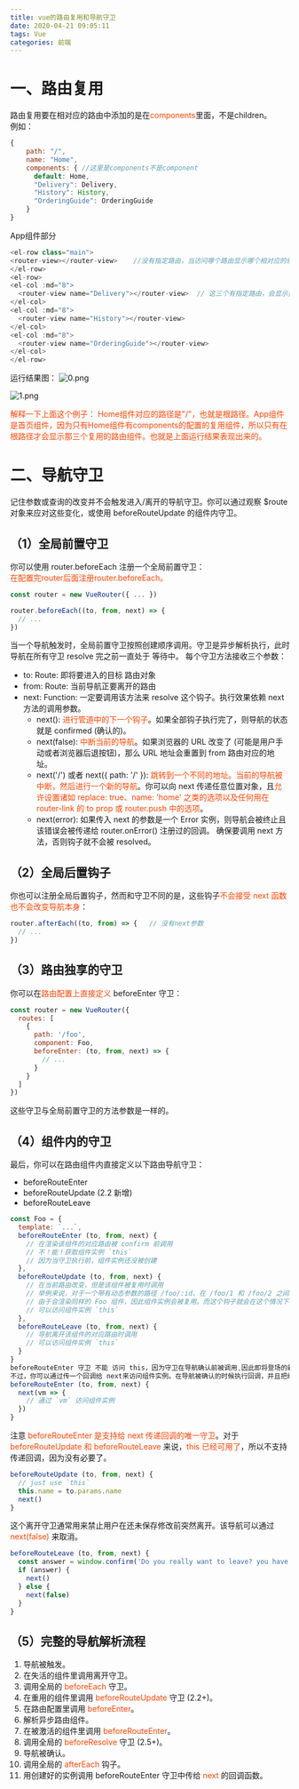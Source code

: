 ```yaml
---
title: vue的路由复用和导航守卫
date: 2020-04-21 09:05:11
tags: Vue
categories: 前端
---
```

# 一、路由复用
路由复用要在相对应的路由中添加的是在<font color="#f40">components</font>里面，不是children。  
例如：
```js
{
    path: "/",
    name: "Home",
    components: { //这里是components不是component
      default: Home,
      "Delivery": Delivery,
      "History": History,
      "OrderingGuide": OrderingGuide
    }
}
```
<!-- more -->
App组件部分
```js
<el-row class="main">
<router-view></router-view>    //没有指定路由，当访问哪个路由显示哪个相对应的组件
</el-row>
<el-row>
<el-col :md="8">
  <router-view name="Delivery"></router-view>  // 这三个有指定路由，会显示指定的组件
</el-col>
<el-col :md="8">
  <router-view name="History"></router-view>
</el-col>
<el-col :md="8">
  <router-view name="OrderingGuide"></router-view>
</el-col>
</el-row>
```
运行结果图：
![0.png](0.png)

![1.png](1.png)

<font color="#f40">
    解释一下上面这个例子：
    Home组件对应的路径是"/"，也就是根路径。App组件是首页组件，因为只有Home组件有components的配置的复用组件，所以只有在根路径才会显示那三个复用的路由组件。也就是上面运行结果表现出来的。
</font>

# 二、导航守卫
记住参数或查询的改变并不会触发进入/离开的导航守卫。你可以通过观察 $route 对象来应对这些变化，或使用 beforeRouteUpdate 的组件内守卫。

## （1）全局前置守卫
你可以使用 router.beforeEach 注册一个全局前置守卫：  
<font color="#f40">在配置完router后面注册router.beforeEach。</font>
```js
const router = new VueRouter({ ... })

router.beforeEach((to, from, next) => {
  // ...
})
```
当一个导航触发时，全局前置守卫按照创建顺序调用。守卫是异步解析执行，此时导航在所有守卫 resolve 完之前一直处于 等待中。
每个守卫方法接收三个参数：
- to: Route: 即将要进入的目标 路由对象
- from: Route: 当前导航正要离开的路由
- next: Function: 一定要调用该方法来 resolve 这个钩子。执行效果依赖 next 方法的调用参数。
  - next(): <font color="#f40">进行管道中的下一个钩子</font>。如果全部钩子执行完了，则导航的状态就是 confirmed (确认的)。
  - next(false): <font color="#f40">中断当前的导航</font>。如果浏览器的 URL 改变了 (可能是用户手动或者浏览器后退按钮)，那么 URL 地址会重置到 from 路由对应的地址。
  - next('/') 或者 next({ path: '/' }): <font color="#f40">跳转到一个不同的地址。当前的导航被中断，然后进行一个新的导航</font>。你可以向 next 传递任意位置对象，且<font color="#f40">允许设置诸如 replace: true、name: 'home' 之类的选项以及任何用在 router-link 的 to prop 或 router.push 中的选项</font>。
  - next(error):  如果传入 next 的参数是一个 Error 实例，则导航会被终止且该错误会被传递给 router.onError() 注册过的回调。
确保要调用 next 方法，否则钩子就不会被 resolved。


## （2）全局后置钩子  

你也可以注册全局后置钩子，然而和守卫不同的是，这些钩子<font color="#f40">不会接受 next 函数也不会改变导航本身</font>：
```js
router.afterEach((to, from) => {   // 没有next参数
  // ...
})
```

## （3）路由独享的守卫
你可以在<font color="#f40">路由配置上直接定义</font> beforeEnter 守卫：
```js
const router = new VueRouter({
  routes: [
    {
      path: '/foo',
      component: Foo,
      beforeEnter: (to, from, next) => {
        // ...
      }
    }
  ]
})
```
这些守卫与全局前置守卫的方法参数是一样的。

## （4）组件内的守卫
最后，你可以在路由组件内直接定义以下路由导航守卫：
- beforeRouteEnter
- beforeRouteUpdate (2.2 新增)
- beforeRouteLeave
```js
const Foo = {
  template: `...`,
  beforeRouteEnter (to, from, next) {
    // 在渲染该组件的对应路由被 confirm 前调用
    // 不！能！获取组件实例 `this`
    // 因为当守卫执行前，组件实例还没被创建
  },
  beforeRouteUpdate (to, from, next) {
    // 在当前路由改变，但是该组件被复用时调用
    // 举例来说，对于一个带有动态参数的路径 /foo/:id，在 /foo/1 和 /foo/2 之间跳转的时候，
    // 由于会渲染同样的 Foo 组件，因此组件实例会被复用。而这个钩子就会在这个情况下被调用。
    // 可以访问组件实例 `this`
  },
  beforeRouteLeave (to, from, next) {
    // 导航离开该组件的对应路由时调用
    // 可以访问组件实例 `this`
  }
}
beforeRouteEnter 守卫 不能 访问 this，因为守卫在导航确认前被调用,因此即将登场的新组件还没被创建。
不过，你可以通过传一个回调给 next来访问组件实例。在导航被确认的时候执行回调，并且把组件实例作为回调方法的参数。
beforeRouteEnter (to, from, next) {
  next(vm => {
    // 通过 `vm` 访问组件实例
  })
}
```
注意
 <font color="#f40">beforeRouteEnter 是支持给 next 传递回调的唯一守卫</font>。对于 <font color="#f40">beforeRouteUpdate 和 beforeRouteLeave</font> 来说，<font color="#f40">this 已经可用了</font>，所以不支持传递回调，因为没有必要了。
```js
beforeRouteUpdate (to, from, next) {
  // just use `this`
  this.name = to.params.name
  next()
}
```
这个离开守卫通常用来禁止用户在还未保存修改前突然离开。该导航可以通过 <font color="#f40">next(false)</font> 来取消。
```js
beforeRouteLeave (to, from, next) {
  const answer = window.confirm('Do you really want to leave? you have unsaved changes!')
  if (answer) {
    next()
  } else {
    next(false)
  }
}
```

## （5）完整的导航解析流程

1. 导航被触发。
2. 在失活的组件里调用离开守卫。
3. 调用全局的 <font color="#f40">beforeEach</font> 守卫。
4. 在重用的组件里调用 <font color="#f40">beforeRouteUpdate</font> 守卫 (2.2+)。
5. 在路由配置里调用 <font color="#f40">beforeEnter</font>。
6. 解析异步路由组件。
7. 在被激活的组件里调用 <font color="#f40">beforeRouteEnter</font>。
8. 调用全局的 <font color="#f40">beforeResolve</font> 守卫 (2.5+)。
9. 导航被确认。
10. 调用全局的 <font color="#f40">afterEach</font> 钩子。     
11. 用创建好的实例调用 beforeRouteEnter 守卫中传给 <font color="#f40">next</font> 的回调函数。
